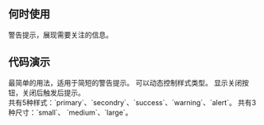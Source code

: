 ## 何时使用

警告提示，展现需要关注的信息。

## 代码演示

<div class="grid-x grid-margin-x">
  <div class="medium-6 large-6 cell">
    <nt-example>
      <nt-example-showcase>
        <example-callout-basic></example-callout-basic>
      </nt-example-showcase>
      <nt-example-legend title="基本提示框">
        最简单的用法，适用于简短的警告提示。
      </nt-example-legend>
      <nt-example-code [code]="basicCode"></nt-example-code>
    </nt-example>
    <nt-example>
      <nt-example-showcase>
        <example-callout-reactives></example-callout-reactives>
      </nt-example-showcase>
      <nt-example-legend title="动态提示框">
        可以动态控制样式类型。
      </nt-example-legend>
      <nt-example-code [code]="reactivesCode"></nt-example-code>
    </nt-example>
    <nt-example>
      <nt-example-showcase>
        <example-callout-event></example-callout-event>
      </nt-example-showcase>
      <nt-example-legend title="可关闭的提示框">
        显示关闭按钮，关闭后触发后提示。
      </nt-example-legend>
      <nt-example-code [code]="eventCode"></nt-example-code>
    </nt-example>
  </div>
  <div class="medium-6 large-6 cell">
    <nt-example>
      <nt-example-showcase>
        <example-callout-color></example-callout-color>
      </nt-example-showcase>
      <nt-example-legend title="样式设置">
        共有5种样式：`primary`、`secondry`、`success`、`warning`、`alert`。
      </nt-example-legend>
      <nt-example-code [code]="colorCode"></nt-example-code>
    </nt-example>
    <nt-example>
      <nt-example-showcase>
        <example-callout-size></example-callout-size>
      </nt-example-showcase>
      <nt-example-legend title="尺寸设置">
        共有3种尺寸：`small`、 `medium`、`large`。
      </nt-example-legend>
      <nt-example-code [code]="sizeCode"></nt-example-code>
    </nt-example>
  </div>
</div>

<div>
  <nt-markdown [data]="api"></nt-markdown>
</div>
